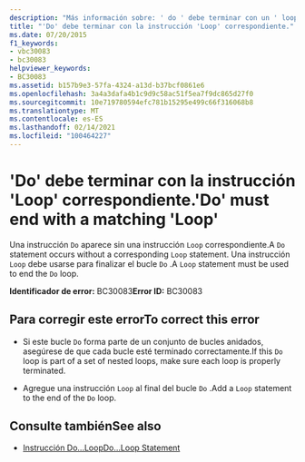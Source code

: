 ```yaml
---
description: "Más información sobre: ' do ' debe terminar con un ' loop ' correspondiente"
title: "'Do' debe terminar con la instrucción 'Loop' correspondiente."
ms.date: 07/20/2015
f1_keywords:
- vbc30083
- bc30083
helpviewer_keywords:
- BC30083
ms.assetid: b157b9e3-57fa-4324-a13d-b37bcf0861e6
ms.openlocfilehash: 3a4a3dafa4b1c9d9c58ac51f5ea7f9dc865d27f0
ms.sourcegitcommit: 10e719780594efc781b15295e499c66f316068b8
ms.translationtype: MT
ms.contentlocale: es-ES
ms.lasthandoff: 02/14/2021
ms.locfileid: "100464227"
---
```

# <a name="do-must-end-with-a-matching-loop"></a><span data-ttu-id="d4585-103">'Do' debe terminar con la instrucción 'Loop' correspondiente.</span><span class="sxs-lookup"><span data-stu-id="d4585-103">'Do' must end with a matching 'Loop'</span></span>

<span data-ttu-id="d4585-104">Una instrucción `Do` aparece sin una instrucción `Loop` correspondiente.</span><span class="sxs-lookup"><span data-stu-id="d4585-104">A `Do` statement occurs without a corresponding `Loop` statement.</span></span> <span data-ttu-id="d4585-105">Una instrucción `Loop` debe usarse para finalizar el bucle `Do` .</span><span class="sxs-lookup"><span data-stu-id="d4585-105">A `Loop` statement must be used to end the `Do` loop.</span></span>  
  
 <span data-ttu-id="d4585-106">**Identificador de error:** BC30083</span><span class="sxs-lookup"><span data-stu-id="d4585-106">**Error ID:** BC30083</span></span>  
  
## <a name="to-correct-this-error"></a><span data-ttu-id="d4585-107">Para corregir este error</span><span class="sxs-lookup"><span data-stu-id="d4585-107">To correct this error</span></span>  
  
- <span data-ttu-id="d4585-108">Si este bucle `Do` forma parte de un conjunto de bucles anidados, asegúrese de que cada bucle esté terminado correctamente.</span><span class="sxs-lookup"><span data-stu-id="d4585-108">If this `Do` loop is part of a set of nested loops, make sure each loop is properly terminated.</span></span>  
  
- <span data-ttu-id="d4585-109">Agregue una instrucción `Loop` al final del bucle `Do` .</span><span class="sxs-lookup"><span data-stu-id="d4585-109">Add a `Loop` statement to the end of the `Do` loop.</span></span>  
  
## <a name="see-also"></a><span data-ttu-id="d4585-110">Consulte también</span><span class="sxs-lookup"><span data-stu-id="d4585-110">See also</span></span>

- [<span data-ttu-id="d4585-111">Instrucción Do...Loop</span><span class="sxs-lookup"><span data-stu-id="d4585-111">Do...Loop Statement</span></span>](../language-reference/statements/do-loop-statement.md)
